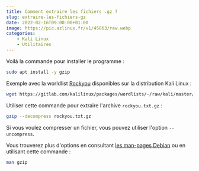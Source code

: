 ```yaml
---
title: Comment extraire les fichiers .gz ?
slug: extraire-les-fichiers-gz
date: 2022-02-16T09:00:00+01:00
image: https://pic.azlinux.fr/v1/45863/raw.webp
categories:
    - Kali Linux
    - Utilitaires
---
```


Voilà la commande pour installer le programme :

```bash
sudo apt install -y gzip
```

Exemple avec la worldlist [Rockyou](https://gitlab.com/kalilinux/packages/wordlists/) disponibles sur la distribution Kali Linux : 

```bash
wget https://gitlab.com/kalilinux/packages/wordlists/-/raw/kali/master/rockyou.txt.gz
```

Utiliser cette commande pour extraire l'archive `rockyou.txt.gz` :

```bash
gzip --decompress rockyou.txt.gz
```

Si vous voulez compresser un fichier, vous pouvez utiliser l'option `--uncompress`.

Vous trouverez plus d'options en consultant [les man-pages Debian](https://manpages.debian.org/bullseye/manpages-fr/gzip.1.fr.html) ou en utilisant cette commande :

```bash
man gzip
```
